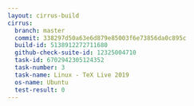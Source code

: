 ```yaml
---
layout: cirrus-build
cirrus:
  branch: master
  commit: 338297d50a63e6d879e85003f6e73856da0c895c
  build-id: 5138912272711680
  github-check-suite-id: 12325004710
  task-id: 6702942305124352
  task-number: 3
  task-name: Linux - TeX Live 2019
  os-name: Ubuntu
  test-result: 0
---
```

